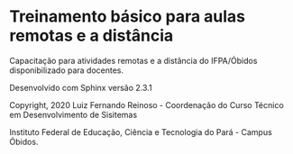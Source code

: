 # Treinamento básico para aulas remotas e a distância
Capacitação para atividades remotas e a distância do IFPA/Óbidos disponibilizado para docentes.

Desenvolvido com Sphinx versão 2.3.1

Copyright, 2020 Luiz Fernando Reinoso - Coordenação do Curso Técnico em Desenvolvimento de Sisitemas

Instituto Federal de Educação, Ciência e Tecnologia do Pará - Campus Óbidos.